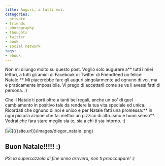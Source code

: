 ```yaml
---
title: Auguri, a tutti voi.
categories:
- private
- friends
- photography
- thoughts
- twitter
- book
- social network
tags:
- ebook
---
```

Non mi dilungo molto su questo post. Voglio solo augurare a** tutti i miei
lettori, a tutti gli amici di Facebook di Twitter di Friendfeed un felice
Natale.** Mi piacerebbe fare gli auguri singolarmente ad ognuno di voi, ma e
praticamente impossibile. Vi prego di accettarli come se ve li avessi fatti di
persona. :)

Che il Natale ti porti oltre a tanti bei regali, anche un po' di quel
cambiamento in positivo tale da rendere la tua vita speciale ed unica.
Ricordati che ognuno di noi e unico e per Natale fatti una promessa:** in ogni
piccola azione che fai mettici un pizzico di altruismo e buon senso**. Vedrai
che fara stare meglio sia te, sia a chi ti sta intorno. :)

[![]({{site.url}}/images/diegor_natale.png)]({{site.url}}/images/diegor_natale
.png)

## **Buon Natale!!!!! :)**

  
_PS: la supercazzola di fine anno arrivera, non ti preoccupare! :)_

